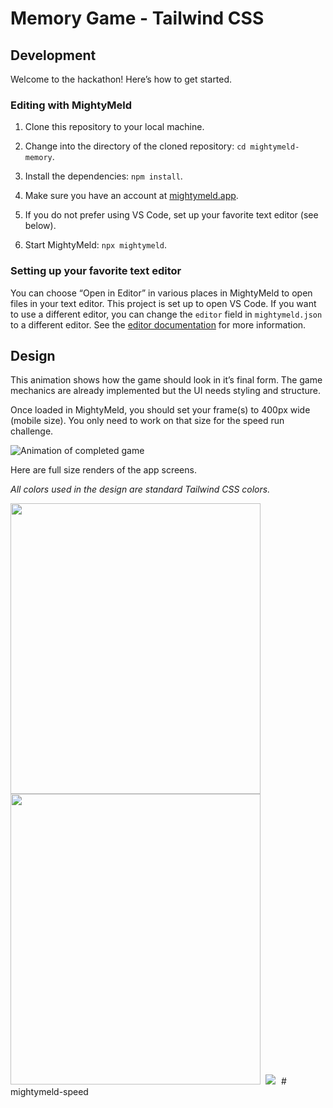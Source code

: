 # Memory Game - Tailwind CSS

## Development

Welcome to the hackathon! Here’s how to get started.

### Editing with MightyMeld

1. Clone this repository to your local machine.

2. Change into the directory of the cloned repository: `cd mightymeld-memory`.

3. Install the dependencies: `npm install`.

4. Make sure you have an account at [mightymeld.app](https://mightymeld.app).

5. If you do not prefer using VS Code, set up your favorite text editor (see below).

6. Start MightyMeld: `npx mightymeld`.

### Setting up your favorite text editor

You can choose “Open in Editor” in various places in MightyMeld to open files in your text editor. This project is set up to open VS Code. If you want to use a different editor, you can change the `editor` field in `mightymeld.json` to a different editor. See the [editor documentation](https://docs.mightymeld.com/docs/setup/reference/configuration#editor) for more information.

## Design

This animation shows how the game should look in it’s final form. The game mechanics are already implemented but the UI needs styling and structure.

Once loaded in MightyMeld, you should set your frame(s) to 400px wide (mobile size). You only need to work on that size for the speed run challenge.

![Animation of completed game](docs/solution.gif)

Here are full size renders of the app screens.

_All colors used in the design are standard Tailwind CSS colors._

<kbd>
	<img src="docs/start.png" width="400" height="465" />
</kbd>

<kbd>
	<img src="docs/play.png" width="400" height="465" />
</kbd>

<kbd>
	<img src="docs/mightymeld.png">
</kbd>
# mightymeld-speed
